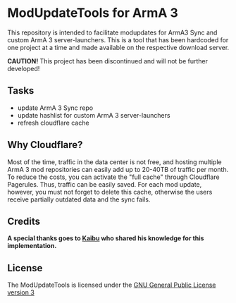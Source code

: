 # ModUpdateTools for ArmA 3

This repository is intended to facilitate modupdates for ArmA3 Sync and custom ArmA 3 server-launchers.
This is a tool that has been hardcoded for one project at a time and made available on the respective download server.

**CAUTION!** This project has been discontinued and will not be further developed!

## Tasks

- update ArmA 3 Sync repo
- update hashlist for custom ArmA 3 server-launchers
- refresh cloudflare cache

## Why Cloudflare?
Most of the time, traffic in the data center is not free, and hosting multiple ArmA 3 mod repositories can easily add up to 20-40TB of traffic per month.
To reduce the costs, you can activate the "full cache" through Cloudflare Pagerules. Thus, traffic can be easily saved. For each mod update, however, you must not forget to delete this cache, otherwise the users receive partially outdated data and the sync fails.
## Credits
**A special thanks goes to [Kaibu](https://github.com/kaibu) who shared his knowledge for this implementation.**

## License

The ModUpdateTools is licensed under the [GNU General Public License version 3](https://opensource.org/licenses/GPL-3.0)